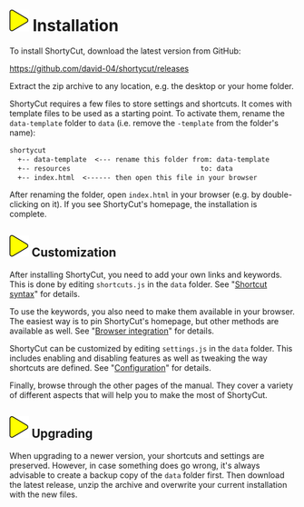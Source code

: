 # ![](img/arrow.svg) Installation

To install ShortyCut, download the latest version from GitHub:

<https://github.com/david-04/shortycut/releases>

Extract the zip archive to any location, e.g. the desktop or your home folder.

ShortyCut requires a few files to store settings and shortcuts. It comes with template files to be used as a starting point. To activate them, rename the `data-template` folder to `data` (i.e. remove the `-template` from the folder's name):

```text
shortycut
  +-- data-template  <--- rename this folder from: data-template
  +-- resources                                to: data
  +-- index.html  <------ then open this file in your browser
```

After renaming the folder, open `index.html` in your browser (e.g. by double-clicking on it). If you see ShortyCut's homepage, the installation is complete.

## ![](img/arrow.svg) Customization

After installing ShortyCut, you need to add your own links and keywords. This is done by editing `shortcuts.js` in the `data` folder. See "[Shortcut syntax](shortcut-syntax.md)" for details.

To use the keywords, you also need to make them available in your browser. The easiest way is to pin ShortyCut's homepage, but other methods are available as well. See "[Browser integration](browser-integration.md)" for details.

ShortyCut can be customized by editing `settings.js` in the `data` folder. This includes enabling and disabling features as well as tweaking the way shortcuts are defined. See "[Configuration](configuration.md)" for details.

Finally, browse through the other pages of the manual. They cover a variety of different aspects that will help you to make the most of ShortyCut.

## ![](img/arrow.svg) Upgrading

When upgrading to a newer version, your shortcuts and settings are preserved. However, in case something does go wrong, it's always advisable to create a backup copy of the `data` folder first. Then download the latest release, unzip the archive and overwrite your current installation with the new files.

